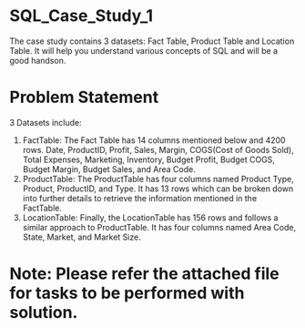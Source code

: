 # SQL_Case_Study_1
The case study contains 3 datasets: Fact Table, Product Table and Location Table. It will help you understand various concepts of SQL and will be a good handson.
# Problem Statement
3 Datasets include:
1) FactTable: The Fact Table has 14 columns mentioned below and 4200
rows. Date, ProductID, Profit, Sales, Margin, COGS(Cost of Goods Sold), Total Expenses, Marketing, Inventory, Budget Profit, Budget COGS, Budget Margin, Budget
Sales, and Area Code.
2) ProductTable: The ProductTable has four columns named Product Type, Product, ProductID, and Type. It has 13 rows which can be broken down
into further details to retrieve the information mentioned in the FactTable.
3) LocationTable: Finally, the LocationTable has 156 rows and follows a
similar approach to ProductTable. It has four columns named Area Code, State, Market, and Market Size.
# Note: Please refer the attached file for tasks to be performed with solution.
